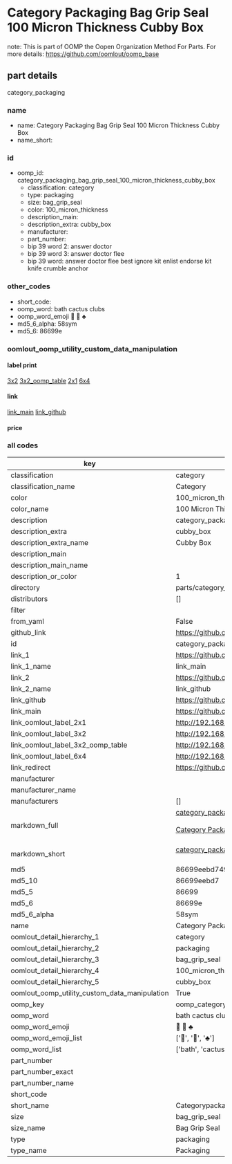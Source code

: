 # Category Packaging Bag Grip Seal 100 Micron Thickness Cubby Box  

note: This is part of OOMP the Oopen Organization Method For Parts. For more details: https://github.com/oomlout/oomp_base

##  part details
  



category_packaging



### name
* name: Category Packaging Bag Grip Seal 100 Micron Thickness Cubby Box
* name_short: 
### id
* oomp_id: category_packaging_bag_grip_seal_100_micron_thickness_cubby_box
  * classification: category
  * type: packaging
  * size: bag_grip_seal
  * color: 100_micron_thickness
  * description_main: 
  * description_extra: cubby_box
  * manufacturer: 
  * part_number: 
  * bip 39 word 2: answer doctor
  * bip 39 word 3: answer doctor flee
  * bip 39 word: answer doctor flee best ignore kit enlist endorse kit knife crumble anchor

### other_codes
* short_code: 
* oomp_word: bath cactus clubs
* oomp_word_emoji :bath: :cactus: :clubs:
* md5_6_alpha: 58sym
* md5_6: 86699e






### oomlout_oomp_utility_custom_data_manipulation
#### label print
[3x2](http://192.168.1.245:1112/?label=oomp%2058sym)
[3x2_oomp_table](http://192.168.1.108:1112/?label=oomp%2058sym)
[2x1](http://192.168.1.242:1112/?label=oomp%2058sym)
[6x4](http://192.168.1.55:1112/?label=oomp%2058sym)    

#### link

[link_main](https://github.com/oomlout/oomlout_oomp_version_1_messy/tree/main/parts/category_packaging_bag_grip_seal_100_micron_thickness_cubby_box) [link_github](https://github.com/oomlout/oomlout_oomp_version_1_messy/tree/main/parts/category_packaging_bag_grip_seal_100_micron_thickness_cubby_box)                             

#### price







### all codes 
| key | value |  
| --- | --- |  
| classification | category |  
| classification_name | Category |  
| color | 100_micron_thickness |  
| color_name | 100 Micron Thickness |  
| description | category_packaging |  
| description_extra | cubby_box |  
| description_extra_name | Cubby Box |  
| description_main |  |  
| description_main_name |  |  
| description_or_color | 1  |  
| directory | parts/category_packaging_bag_grip_seal_100_micron_thickness_cubby_box |  
| distributors | [] |  
| filter |  |  
| from_yaml | False |  
| github_link | https://github.com/oomlout/oomlout_oomp_part_src/tree/main/parts/category_packaging_bag_grip_seal_100_micron_thickness_cubby_box |  
| id | category_packaging_bag_grip_seal_100_micron_thickness_cubby_box |  
| link_1 | https://github.com/oomlout/oomlout_oomp_version_1_messy/tree/main/parts/category_packaging_bag_grip_seal_100_micron_thickness_cubby_box |  
| link_1_name | link_main |  
| link_2 | https://github.com/oomlout/oomlout_oomp_version_1_messy/tree/main/parts/category_packaging_bag_grip_seal_100_micron_thickness_cubby_box |  
| link_2_name | link_github |  
| link_github | https://github.com/oomlout/oomlout_oomp_version_1_messy/tree/main/parts/category_packaging_bag_grip_seal_100_micron_thickness_cubby_box |  
| link_main | https://github.com/oomlout/oomlout_oomp_version_1_messy/tree/main/parts/category_packaging_bag_grip_seal_100_micron_thickness_cubby_box |  
| link_oomlout_label_2x1 | http://192.168.1.242:1112/?label=oomp%2058sym |  
| link_oomlout_label_3x2 | http://192.168.1.245:1112/?label=oomp%2058sym |  
| link_oomlout_label_3x2_oomp_table | http://192.168.1.108:1112/?label=oomp%2058sym |  
| link_oomlout_label_6x4 | http://192.168.1.55:1112/?label=oomp%2058sym |  
| link_redirect | https://github.com/oomlout/oomlout_oomp_version_1_messy/tree/main/parts/category_packaging_bag_grip_seal_100_micron_thickness_cubby_box |  
| manufacturer |  |  
| manufacturer_name |  |  
| manufacturers | [] |  
| markdown_full | [category_packaging_bag_grip_seal_100_micron_thickness_cubby_box](none)<br>[](none)<br>[Category Packaging Bag Grip Seal 100 Micron Thickness Cubby Box](none)<br><br> |  
| markdown_short | [category_packaging_bag_grip_seal_100_micron_thickness_cubby_box](none)<br><br> |  
| md5 | 86699eebd749c959ebb86154b190104d |  
| md5_10 | 86699eebd7 |  
| md5_5 | 86699 |  
| md5_6 | 86699e |  
| md5_6_alpha | 58sym |  
| name | Category Packaging Bag Grip Seal 100 Micron Thickness Cubby Box |  
| oomlout_detail_hierarchy_1 | category |  
| oomlout_detail_hierarchy_2 | packaging |  
| oomlout_detail_hierarchy_3 | bag_grip_seal |  
| oomlout_detail_hierarchy_4 | 100_micron_thickness |  
| oomlout_detail_hierarchy_5 | cubby_box |  
| oomlout_oomp_utility_custom_data_manipulation | True |  
| oomp_key | oomp_category_packaging_bag_grip_seal_100_micron_thickness_cubby_box |  
| oomp_word | bath cactus clubs |  
| oomp_word_emoji | :bath: :cactus: :clubs: |  
| oomp_word_emoji_list | [':bath:', ':cactus:', ':clubs:'] |  
| oomp_word_list | ['bath', 'cactus', 'clubs'] |  
| part_number |  |  
| part_number_exact |  |  
| part_number_name |  |  
| short_code |  |  
| short_name | Categorypackaging |  
| size | bag_grip_seal |  
| size_name | Bag Grip Seal |  
| type | packaging |  
| type_name | Packaging |  
